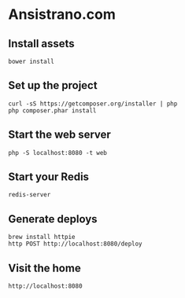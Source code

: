 # Ansistrano.com

## Install assets
    bower install

## Set up the project
    curl -sS https://getcomposer.org/installer | php
    php composer.phar install

## Start the web server
    php -S localhost:8080 -t web

## Start your Redis
    redis-server

## Generate deploys
    brew install httpie
    http POST http://localhost:8080/deploy

## Visit the home
    http://localhost:8080